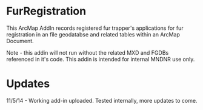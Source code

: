 FurRegistration
===============

This ArcMap AddIn records registered fur trapper's applications for fur registration in an file geodatabse and related tables within an ArcMap Document. 

Note - this addin will not run without the related MXD and FGDBs referenced in it's code. This addin is intended for internal MNDNR use only. 

Updates
===============
11/5/14 - Working add-in uploaded. Tested internally, more updates to come.
